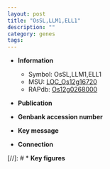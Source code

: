 ```yaml
---
layout: post
title: "OsSL,LLM1,ELL1"
description: ""
category: genes
tags: 
---
```


* **Information**  
    + Symbol: OsSL,LLM1,ELL1  
    + MSU: [LOC_Os12g16720](http://rice.uga.edu/cgi-bin/ORF_infopage.cgi?orf=LOC_Os12g16720)  
    + RAPdb: [Os12g0268000](http://rapdb.dna.affrc.go.jp/viewer/gbrowse_details/irgsp1?name=Os12g0268000)  

* **Publication**  

* **Genbank accession number**  

* **Key message**  

* **Connection**  

[//]: # * **Key figures**  


